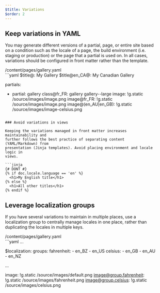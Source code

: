 ```yaml
---
$title: Variations
$order: 2
---
```


## Keep variations in YAML

You may generate different versions of a partial, page, or entire site based on
a condition such as the locale of a page, the build environment (i.e. staging
or production) or the page that a partial is used on. In all cases, variations
should be configured in front matter rather than the template.

<figcaption>/content/pages/gallery.yaml</figcaption>
```yaml
$title@: My Gallery
$title@en_CA@: My Canadian Gallery

partials:
- partial: gallery
  class@fr_FR: gallery gallery--large
  image: !g.static /source/images/image.png
  image@fr_FR: !g.static /source/images/image.png
  image@(en_AU|en_GB): !g.static /source/images/image-celsius.png
```

### Avoid variations in views

Keeping the variations managed in front matter increases maintainability and
further follows the best practice of separating content (YAML/Markdown) from
presentation (Jinja templates). Avoid placing environment and locale logic in
views.

```jinja
{# DONT #}
{% if doc.locale.language == 'en' %}
  <h1>My English title</h1>
{% else %}
  <h1>All other titles</h1>
{% endif %}
```

## Leverage localization groups

If you have several variations to maintain in multiple places, use a
localization group to centrally manage locales in one place, rather than
duplicating the locales in multiple keys.

<figcaption>/content/pages/gallery.yaml</figcaption>
```yaml
...

$localization:
  groups:
    fahrenheit:
    - en_BZ
    - en_US
    celsius:
    - en_GB
    - en_AU
    - en_NZ

...

image: !g.static /source/images/default.png
image@group.fahrenheit: !g.static /source/images/fahrenheit.png
image@group.celsius: !g.static /source/images/celsius.png
```
